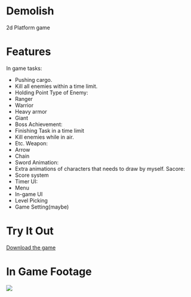 # Demolish
2d Platform game

# Features
In game tasks:
- Pushing cargo.
-	Kill all enemies within a time limit.
-	Holding Point
Type of Enemy:
- Ranger
- Warrior
- Heavy armor
-	Giant
-	Boss
Achievement:
-	Finishing Task in a time limit
-	Kill enemies while in air.
-	Etc.
Weapon:
-	Arrow
-	Chain
-	Sword
Animation:
-	Extra animations of characters that needs to draw by myself.
Sacore:
-	Score system
-	Timer
UI:
-	Menu
-	In-game UI
-	Level Picking
-	Game Setting(maybe)

# Try It Out
[Download the game](https://github.com/TrueFengTingGuo/Demolish/releases/tag/v0.1.2)



# In Game Footage
![](https://github.com/TrueFengTingGuo/Demolish/blob/main/Game%20Demo/Game_demo.gif)


